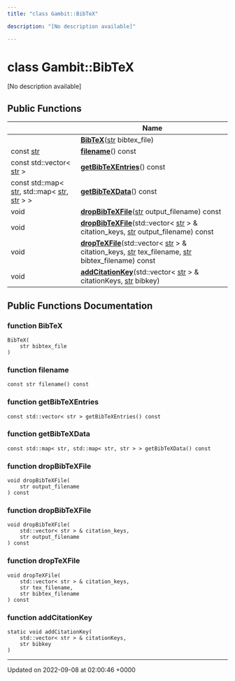 ```yaml
---
title: "class Gambit::BibTeX"

description: "[No description available]"

---
```


# class Gambit::BibTeX



[No description available]

## Public Functions

|                | Name           |
| -------------- | -------------- |
| | **[BibTeX](/documentation/code/classes/classgambit_1_1bibtex/#function-gambitbibtex-bibtex)**([str](/documentation/code/namespaces/namespacegambit/#typedef-gambit-str) bibtex_file) |
| const [str](/documentation/code/namespaces/namespacegambit/#typedef-gambit-str) | **[filename](/documentation/code/classes/classgambit_1_1bibtex/#function-gambitbibtex-filename)**() const |
| const std::vector< [str](/documentation/code/namespaces/namespacegambit/#typedef-gambit-str) > | **[getBibTeXEntries](/documentation/code/classes/classgambit_1_1bibtex/#function-gambitbibtex-getbibtexentries)**() const |
| const std::map< [str](/documentation/code/namespaces/namespacegambit/#typedef-gambit-str), std::map< [str](/documentation/code/namespaces/namespacegambit/#typedef-gambit-str), [str](/documentation/code/namespaces/namespacegambit/#typedef-gambit-str) > > | **[getBibTeXData](/documentation/code/classes/classgambit_1_1bibtex/#function-gambitbibtex-getbibtexdata)**() const |
| void | **[dropBibTeXFile](/documentation/code/classes/classgambit_1_1bibtex/#function-gambitbibtex-dropbibtexfile)**([str](/documentation/code/namespaces/namespacegambit/#typedef-gambit-str) output_filename) const |
| void | **[dropBibTeXFile](/documentation/code/classes/classgambit_1_1bibtex/#function-gambitbibtex-dropbibtexfile)**(std::vector< [str](/documentation/code/namespaces/namespacegambit/#typedef-gambit-str) > & citation_keys, [str](/documentation/code/namespaces/namespacegambit/#typedef-gambit-str) output_filename) const |
| void | **[dropTeXFile](/documentation/code/classes/classgambit_1_1bibtex/#function-gambitbibtex-droptexfile)**(std::vector< [str](/documentation/code/namespaces/namespacegambit/#typedef-gambit-str) > & citation_keys, [str](/documentation/code/namespaces/namespacegambit/#typedef-gambit-str) tex_filename, [str](/documentation/code/namespaces/namespacegambit/#typedef-gambit-str) bibtex_filename) const |
| void | **[addCitationKey](/documentation/code/classes/classgambit_1_1bibtex/#function-gambitbibtex-addcitationkey)**(std::vector< [str](/documentation/code/namespaces/namespacegambit/#typedef-gambit-str) > & citationKeys, [str](/documentation/code/namespaces/namespacegambit/#typedef-gambit-str) bibkey) |

## Public Functions Documentation

### function BibTeX

```
BibTeX(
    str bibtex_file
)
```


### function filename

```
const str filename() const
```


### function getBibTeXEntries

```
const std::vector< str > getBibTeXEntries() const
```


### function getBibTeXData

```
const std::map< str, std::map< str, str > > getBibTeXData() const
```


### function dropBibTeXFile

```
void dropBibTeXFile(
    str output_filename
) const
```


### function dropBibTeXFile

```
void dropBibTeXFile(
    std::vector< str > & citation_keys,
    str output_filename
) const
```


### function dropTeXFile

```
void dropTeXFile(
    std::vector< str > & citation_keys,
    str tex_filename,
    str bibtex_filename
) const
```


### function addCitationKey

```
static void addCitationKey(
    std::vector< str > & citationKeys,
    str bibkey
)
```


-------------------------------

Updated on 2022-09-08 at 02:00:46 +0000